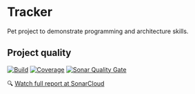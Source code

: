 ﻿# Tracker
Pet project to demonstrate programming and architecture skills.

## Project quality

[![Build](https://github.com/poltaratskiy/Tracker/actions/workflows/dotnet-ci.yml/badge.svg)](https://github.com/poltaratskiy/Tracker/actions)
[![Coverage](https://codecov.io/gh/poltaratskiy/Tracker/branch/main/graph/badge.svg)](https://codecov.io/gh/poltaratskiy/Tracker)
[![Sonar Quality Gate](https://sonarcloud.io/api/project_badges/measure?project=poltaratskiy_Tracker&metric=alert_status)](https://sonarcloud.io/summary/new_code?id=poltaratskiy_Tracker)

🔍 [Watch full report at SonarCloud](https://sonarcloud.io/project/overview?id=poltaratskiy_Tracker)
